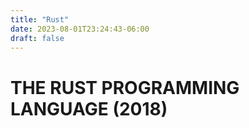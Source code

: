 ```yaml
---
title: "Rust"
date: 2023-08-01T23:24:43-06:00
draft: false
---
```



# THE RUST PROGRAMMING LANGUAGE (2018)
